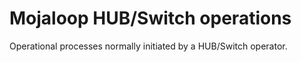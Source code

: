 # Mojaloop HUB/Switch operations

Operational processes normally initiated by a HUB/Switch operator.
